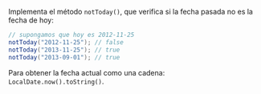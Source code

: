 
Implementa el método `notToday()`, que verifica si la fecha pasada no es la fecha de hoy:

```java
// supongamos que hoy es 2012-11-25
notToday("2012-11-25"); // false
notToday("2013-11-25"); // true
notToday("2013-09-01"); // true
```

Para obtener la fecha actual como una cadena: `LocalDate.now().toString()`.
